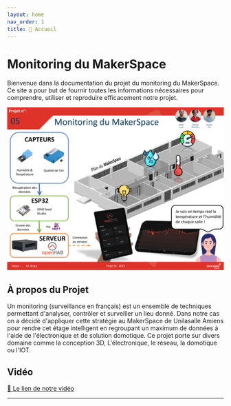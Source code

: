 ```yaml
---
layout: home
nav_order: 1
title: 🏡 Accueil
---
```


# Monitoring du MakerSpace

Bienvenue dans la documentation du projet du monitoring du MakerSpace. Ce site a pour but de fournir toutes les informations nécessaires pour comprendre, utiliser et reproduire efficacement notre projet.

![Poster projet](images/poster.png)

## À propos du Projet

Un monitoring (surveillance en français) est un ensemble de techniques permettant d'analyser, contrôler et surveiller un lieu donné. Dans notre cas on a décidé d'appliquer cette stratégie au MakerSpace de Unilasalle Amiens pour rendre cet étage intelligent en regroupant un maximum de données à l'aide de l'électronique et de solution domotique. Ce projet porte sur divers domaine comme la conception 3D, L'électronique, le réseau, la domotique ou l'IOT.

## Vidéo

[📌 Le lien de notre vidéo](https://www.youtube.com/shorts/P2owSOzAvVQ)

---
